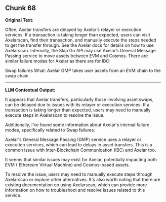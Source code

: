 ## Chunk 68

**Original Text:**

Often, Axelar transfers are delayed by Axelar’s relayer or execution services. If a transaction is taking longer than expected, users can visit Axelarscan, find their transaction, and manually execute the steps needed to get the transfer through. See the Axelar docs for details on how to use Axelarscan. Internally, the Skip Go API may use Axelar’s General Message Passing service to move assets between EVM and Cosmos. There are similar failure modes for Axelar as there are for IBC:

Swap failures
What: Axelar GMP takes user assets from an EVM chain to the swap chain.

---

**LLM Contextual Output:**

It appears that Axelar transfers, particularly those involving asset swaps, can be delayed due to issues with its relayer or execution services. If a transaction is taking longer than expected, users may need to manually execute steps in Axelarscan to resolve the issue.

Additionally, I've found some information about Axelar's internal failure modes, specifically related to Swap failures:

Axelar's General Message Passing (GMP) service uses a relayer or execution services, which can lead to delays in asset transfers. This is a common issue with Inter-Blockchain Communication (IBC) and Axelar too.

It seems that similar issues may exist for Axelar, potentially impacting both EVM ( Ethereum Virtual Machine) and Cosmos-based assets.

To resolve the issue, users may need to manually execute steps through Axelarscan or explore other alternatives. It's also worth noting that there are existing documentation on using Axelarscan, which can provide more information on how to troubleshoot and resolve issues related to this service.
